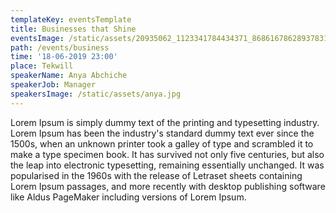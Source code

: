 ```yaml
---
templateKey: eventsTemplate
title: Businesses that Shine
eventsImage: /static/assets/20935062_1123341784434371_8686167862893783118_o.jpg
path: /events/business
time: '18-06-2019 23:00'
place: Tekwill
speakerName: Anya Abchiche
speakerJob: Manager
speakersImage: /static/assets/anya.jpg
---
```

Lorem Ipsum is simply dummy text of the printing and typesetting industry. Lorem Ipsum has been the industry's standard dummy text ever since the 1500s, when an unknown printer took a galley of type and scrambled it to make a type specimen book. It has survived not only five centuries, but also the leap into electronic typesetting, remaining essentially unchanged. It was popularised in the 1960s with the release of Letraset sheets containing Lorem Ipsum passages, and more recently with desktop publishing software like Aldus PageMaker including versions of Lorem Ipsum.
